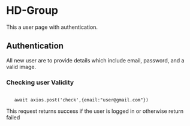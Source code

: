 # HD-Group
This a user page with authentication.

## Authentication
All new user are to provide details which include email, password, and a valid image.

### Checking user Validity

```

   await axios.post('check',{email:"user@gmail.com"})

```
This request returns success if the user is logged in or otherwise return failed